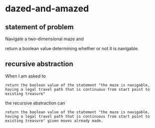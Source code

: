 # dazed-and-amazed

## statement of problem
  Navigate a two-dimensional maze and
  
  return a boolean value determining whether or not it is navigable.

## recursive abstraction
  When I am asked to
  
    return the boolean value of the statement "the maze is navigable, having a legal travel path that is continuous from start point to existing treasure"
    
  the recursive abstraction can
  
    return the boolean value of the statement "the maze is navigable, having a legal travel path that is continuous from start point to existing treasure" given moves already made.
